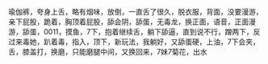 瑜伽裤，夸身上舌，略有烟味，放倒，一直舌了很久，脱衣服，背面，没要漫游，亲下屁股，跪着，胸顶着屁股，舔会阴，舔蛋，无毒龙，换正面，语音，正面漫游，舔蛋，0011，摸鱼，7下，抱着继续舌，躺下舔逼，直到说不行，蹭两下，反过来毒她，趴着毒，指入，顶下，新玩法，我躺好，又舔蛋硬，上油，7下会夹，舌，膝盖打，换磨，只能磨腿中间，又换回来，7妹7菊花，出水